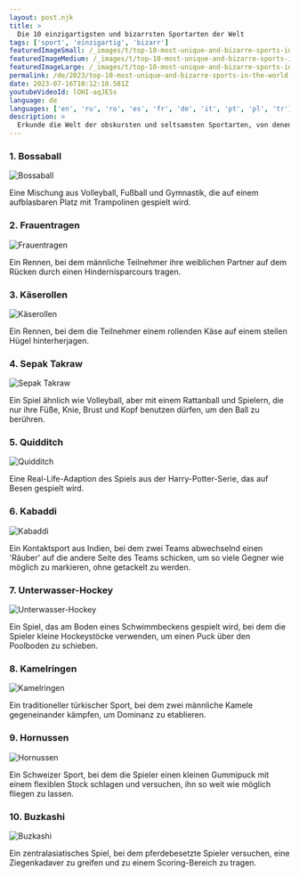```yaml
---
layout: post.njk
title: >
  Die 10 einzigartigsten und bizarrsten Sportarten der Welt
tags: ['sport', 'einzigartig', 'bizarr']
featuredImageSmall: /_images/t/top-10-most-unique-and-bizarre-sports-in-the-world-cover-de-small.webp
featuredImageMedium: /_images/t/top-10-most-unique-and-bizarre-sports-in-the-world-cover-de-medium.webp
featuredImageLarge: /_images/t/top-10-most-unique-and-bizarre-sports-in-the-world-cover-de-large.webp
permalink: /de/2023/top-10-most-unique-and-bizarre-sports-in-the-world.html
date: 2023-07-16T10:12:10.581Z
youtubeVideoId: lOHI-aqJE5s
language: de
languages: ['en', 'ru', 'ro', 'es', 'fr', 'de', 'it', 'pt', 'pl', 'tr']
description: >
  Erkunde die Welt der obskursten und seltsamsten Sportarten, von denen du wahrscheinlich noch nie gehört hast.
---
```


### 1. Bossaball

![Bossaball](/_images/1/16fc8bfce8604c3a25383e753f7fa6f4-medium.webp)

Eine Mischung aus Volleyball, Fußball und Gymnastik, die auf einem aufblasbaren Platz mit Trampolinen gespielt wird.

### 2. Frauentragen

![Frauentragen](/_images/3/348ab9c9df4300d303adbb838451e8a4-medium.webp)

Ein Rennen, bei dem männliche Teilnehmer ihre weiblichen Partner auf dem Rücken durch einen Hindernisparcours tragen.

### 3. Käserollen

![Käserollen](/_images/a/a34ada92fd4595371e1c6ba60ff16ffb-medium.webp)

Ein Rennen, bei dem die Teilnehmer einem rollenden Käse auf einem steilen Hügel hinterherjagen.

### 4. Sepak Takraw

![Sepak Takraw](/_images/c/c7868d6c5093606b0ce461ea41165848-medium.webp)

Ein Spiel ähnlich wie Volleyball, aber mit einem Rattanball und Spielern, die nur ihre Füße, Knie, Brust und Kopf benutzen dürfen, um den Ball zu berühren.

### 5. Quidditch

![Quidditch](/_images/c/c7a75bac92f44fca73f8cef3fd2c3961-medium.webp)

Eine Real-Life-Adaption des Spiels aus der Harry-Potter-Serie, das auf Besen gespielt wird.

### 6. Kabaddi

![Kabaddi](/_images/1/1c051a83969c2b27a4c5c64a5c6eab45-medium.webp)

Ein Kontaktsport aus Indien, bei dem zwei Teams abwechselnd einen 'Räuber' auf die andere Seite des Teams schicken, um so viele Gegner wie möglich zu markieren, ohne getackelt zu werden.

### 7. Unterwasser-Hockey

![Unterwasser-Hockey](/_images/5/55d4f4db29c4be0dd6bb97c0e00ca84e-medium.webp)

Ein Spiel, das am Boden eines Schwimmbeckens gespielt wird, bei dem die Spieler kleine Hockeystöcke verwenden, um einen Puck über den Poolboden zu schieben.

### 8. Kamelringen

![Kamelringen](/_images/c/cb4e8ebc7bcd2017ec936df22eff634b-medium.webp)

Ein traditioneller türkischer Sport, bei dem zwei männliche Kamele gegeneinander kämpfen, um Dominanz zu etablieren.

### 9. Hornussen

![Hornussen](/_images/9/9b0cd05d616f443d18729bbae5c95621-medium.webp)

Ein Schweizer Sport, bei dem die Spieler einen kleinen Gummipuck mit einem flexiblen Stock schlagen und versuchen, ihn so weit wie möglich fliegen zu lassen.

### 10. Buzkashi

![Buzkashi](/_images/3/34c8c5fe5b8b982e01fe3f7f9f77efd7-medium.webp)

Ein zentralasiatisches Spiel, bei dem pferdebesetzte Spieler versuchen, eine Ziegenkadaver zu greifen und zu einem Scoring-Bereich zu tragen.

